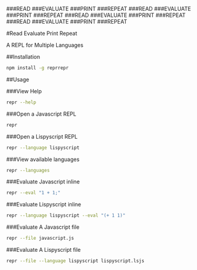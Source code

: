 ###READ
###EVALUATE
###PRINT
###REPEAT
###READ
###EVALUATE
###PRINT
###REPEAT
###READ
###EVALUATE
###PRINT
###REPEAT
###READ
###EVALUATE
###PRINT
###REPEAT

#Read Evaluate Print Repeat

A REPL for Multiple Languages

##Installation

```bash
npm install -g reprrepr
```

##Usage

###View Help
```bash
repr --help
```

###Open a Javascript REPL
```bash
repr
```

###Open a Lispyscript REPL
```bash
repr --language lispyscript
```

###View available languages
```bash
repr --languages
```

###Evaluate Javascript inline
```bash
repr --eval "1 + 1;"

```
###Evaluate Lispyscript inline
```bash
repr --language lispyscript --eval "(+ 1 1)"
```

###Evaluate A Javascript file
```bash
repr --file javascript.js
```

###Evaluate A Lispyscript file
```bash
repr --file --language lispyscript lispyscript.lsjs
```
